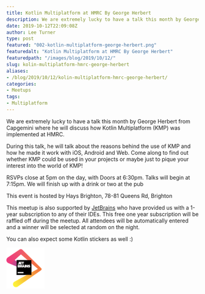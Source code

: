 ```yaml
---
title: Kotlin Multiplatform at HMRC By George Herbert
description: We are extremely lucky to have a talk this month by George Herbert from Capgemini where he will discuss how Kotlin Multiplatform (KMP) was implemented at HMRC
date: 2019-10-12T22:09:08Z
author: Lee Turner
type: post
featured: "002-kotlin-multiplatform-george-herbert.png"
featuredalt: "Kotlin Multiplatform at HMRC By George Herbert"
featuredpath: "/images/blog/2019/10/12/"
slug: kolin-multiplatform-hmrc-george-herbert
aliases:
- /blog/2019/10/12/kolin-multiplatform-hmrc-george-herbert/
categories:
- Meetups
tags:
- Multiplatform
---
```


We are extremely lucky to have a talk this month by George Herbert from Capgemini where he will discuss how Kotlin Multiplatform (KMP) was implemented at HMRC.

During this talk, he will talk about the reasons behind the use of KMP and how he made it work with iOS, Android and Web. Come along to find out whether KMP could be used in your projects or maybe just to pique your interest into the world of KMP!

RSVPs close at 5pm on the day, with Doors at 6:30pm. Talks will begin at 7:15pm. We will finish up with a drink or two at the pub

This event is hosted by Hays Brighton, 78-81 Queens Rd, Brighton

This meetup is also supported by [JetBrains](https://www.jetbrains.com) who have provided us with a 1-year subscription to any of their IDEs. This free one year subscription will be raffled off during the meetup. All attendees will be automatically entered and a winner will be selected at random on the night.

You can also expect some Kotlin stickers as well :)

![Jetbrains Logo](/images/blog/jetbrains.png)

